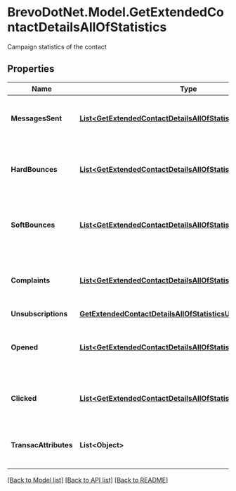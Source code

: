 # BrevoDotNet.Model.GetExtendedContactDetailsAllOfStatistics
Campaign statistics of the contact

## Properties

Name | Type | Description | Notes
------------ | ------------- | ------------- | -------------
**MessagesSent** | [**List&lt;GetExtendedContactDetailsAllOfStatisticsMessagesSent&gt;**](GetExtendedContactDetailsAllOfStatisticsMessagesSent.md) | Listing of the sent campaign for the contact | [optional] 
**HardBounces** | [**List&lt;GetExtendedContactDetailsAllOfStatisticsMessagesSent&gt;**](GetExtendedContactDetailsAllOfStatisticsMessagesSent.md) | Listing of the hardbounes generated by the contact | [optional] 
**SoftBounces** | [**List&lt;GetExtendedContactDetailsAllOfStatisticsMessagesSent&gt;**](GetExtendedContactDetailsAllOfStatisticsMessagesSent.md) | Listing of the softbounes generated by the contact | [optional] 
**Complaints** | [**List&lt;GetExtendedContactDetailsAllOfStatisticsMessagesSent&gt;**](GetExtendedContactDetailsAllOfStatisticsMessagesSent.md) | Listing of the complaints generated by the contact | [optional] 
**Unsubscriptions** | [**GetExtendedContactDetailsAllOfStatisticsUnsubscriptions**](GetExtendedContactDetailsAllOfStatisticsUnsubscriptions.md) |  | [optional] 
**Opened** | [**List&lt;GetExtendedContactDetailsAllOfStatisticsOpened&gt;**](GetExtendedContactDetailsAllOfStatisticsOpened.md) | Listing of the openings generated by the contact | [optional] 
**Clicked** | [**List&lt;GetExtendedContactDetailsAllOfStatisticsClicked&gt;**](GetExtendedContactDetailsAllOfStatisticsClicked.md) | Listing of the clicks generated by the contact | [optional] 
**TransacAttributes** | **List&lt;Object&gt;** | Listing of the transactional attributes for the contact | [optional] 

[[Back to Model list]](../../README.md#documentation-for-models) [[Back to API list]](../../README.md#documentation-for-api-endpoints) [[Back to README]](../../README.md)

